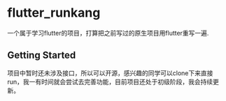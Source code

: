 # flutter_runkang

一个属于学习flutter的项目，打算把之前写过的原生项目用flutter重写一遍.

## Getting Started

项目中暂时还未涉及接口，所以可以开源，感兴趣的同学可以clone下来直接run，我一有时间就会尝试去完善功能，目前项目还处于初级阶段，我会持续更新。

